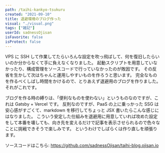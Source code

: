 ```yaml
---
path: /taihi-kankyo-tsukuru
created: "2021-09-10"
title: 退避環境のブログ作った
visual: "./visual.png"
tags: ["雑記"]
userId: sadnessOjisan
isFavorite: false
isProtect: false
---
```


VPS に SSH して作業してたらいろんな設定を吹っ飛ばして、何を復旧したらいいのか分からなくて手に負えなくなりました。
起動スクリプトを用意していなかったり、構成管理をソースコードで行っていなかったのが敗因です。
その反省を生かして次はちゃんと運用しやすいものを作ろうと思います。
完全なものを作るべくしばし時間をかけるので、とりあえず退避用のブログを作りました。
それがこれです。

ブログを作る時の縛りは、「便利なものを使わない」というものなのですが、これは Gatsby + Vercel です。
反則なのですが、PaaS の上に乗っかった SSG は安心感がすごくて、markdown を移行してちょっと JSX 書いたらこんな感じにはなりました。
こういう安定した仕組みを退避用に用意していれば攻めた設定をして本番を壊しても、向き先を変えるだけで記事を表示させられるので色々なことに挑戦できそうで楽しみです。
というわけでしばらくは作り直しを頑張ります。

ソースコードはこちら: <https://github.com/sadnessOjisan/taihi-blog.ojisan.io>
